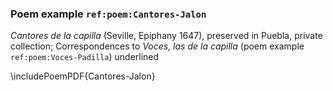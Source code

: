 ### Poem example `ref:poem:Cantores-Jalon`

*Cantores de la capilla* (Seville, Epiphany 1647), preserved in Puebla, private
collection; Correspondences to *Voces, las de la capilla* (poem example
`ref:poem:Voces-Padilla`) underlined

\includePoemPDF{Cantores-Jalon}


